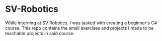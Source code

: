# SV-Robotics
While interning at SV Robotics, I was tasked with creating a beginner's C# course. This repo contains the small exercises and projects I made to be teachable projects in said course.
